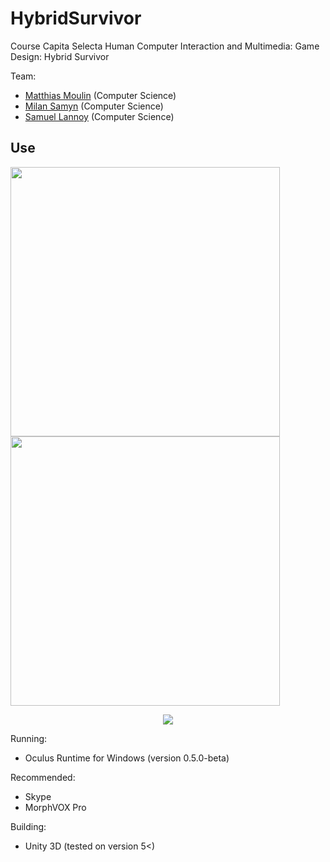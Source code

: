 HybridSurvivor
======================

Course Capita Selecta Human Computer Interaction and Multimedia: Game Design: Hybrid Survivor

Team:
* [Matthias Moulin](https://github.com/matt77hias) (Computer Science)
* [Milan Samyn](https://github.com/MilanSamyn) (Computer Science)
* [Samuel Lannoy](https://github.com/SamuelLannoy) (Computer Science)

Use
--------
<img src="https://github.com/matt77hias/HybridSurvivor/blob/master/Mazes/Hybrid%20Survivor_Easy.jpg" width="431"> <img src="https://github.com/matt77hias/HybridSurvivor/blob/master/Mazes/Hybrid%20Survivor_Pro.jpg" width="431">

<p align="center"><img src="https://github.com/matt77hias/HybridSurvivor/blob/master/res/Example.png" ></p>

Running:
* Oculus Runtime for Windows (version 0.5.0-beta)

Recommended:
* Skype
* MorphVOX Pro

Building:
* Unity 3D (tested on version 5<)
